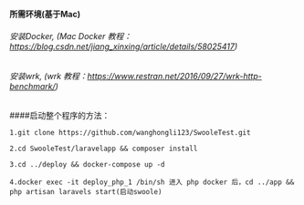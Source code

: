 #### 所需环境(基于Mac)
###### 安装Docker, (Mac Docker 教程：https://blog.csdn.net/jiang_xinxing/article/details/58025417)
###### 安装wrk, (wrk 教程：https://www.restran.net/2016/09/27/wrk-http-benchmark/)

####启动整个程序的方法：
```
1.git clone https://github.com/wanghongli123/SwooleTest.git

2.cd SwooleTest/laravelapp && composer install

3.cd ../deploy && docker-compose up -d

4.docker exec -it deploy_php_1 /bin/sh 进入 php docker 后，cd ../app && php artisan laravels start(启动swoole)
```


